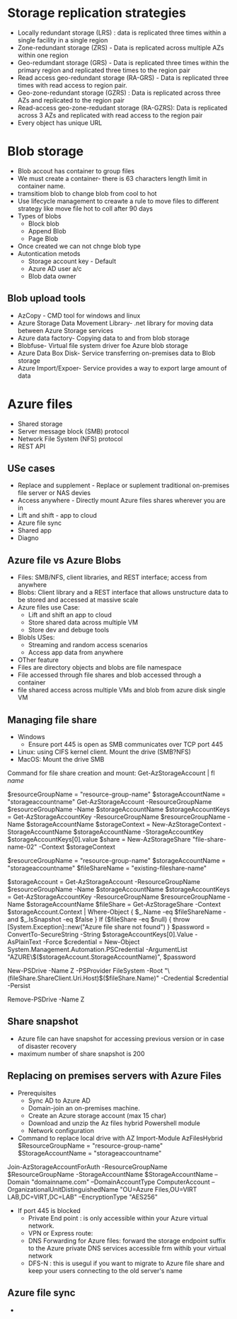 # Storage replication strategies
- Locally redundant storage (LRS) : data is replicated three times within a single facility in a single region
- Zone-redundant storage (ZRS) - Data is replicated across multiple AZs within one region
- Geo-redumdant storage (GRS) - Data is replicated three times within the primary region and replicated three times to the region pair
- Read access geo-redundant storage (RA-GRS) - Data is replicated three times with read access to region pair.
- Geo-zone-redundant storage (GZRS) : Data is replicated across three AZs and replicated to the region pair
- Read-access geo-zone-redudant storage (RA-GZRS): Data is replicated across 3 AZs and replicated with read access to the region pair
- Every object has unique URL
# Blob storage
- Blob accout has container to group files
- We must create a container- there is 63 characters length limit in container name.
- tramsitiom blob to change blob from cool to hot 
- Use lifecycle management to creawte a rule to move files to different strategy like move file hot to coll after 90 days
- Types of blobs
  - Block blob
  - Append Blob
  - Page Blob
- Once created we can not chnge blob type
- Autontication metods 
  - Storage account key - Default
  - Azure AD user a/c
  - Blob data owner
## Blob upload tools
- AzCopy - CMD tool for windows and linux
- Azure Storage Data Movement Library- .net library for moving data between Azure Storage services
- Azure data factory- Copying data to and from blob storage
- Blobfuse- Virtual file system driver foe Azure blob storage
- Azure Data Box Disk- Service transferring on-premises data to Blob storage 
- Azure Import/Expoer- Service provides a way to export large amount of data
# Azure files
- Shared storage
- Server message block (SMB) protocol
- Network File System (NFS) protocol
- REST API
 ## USe cases
 - Replace and supplement - Replace or suplement traditional on-premises file server or NAS devies
 - Access anywhere - Directly mount Azure files shares wherever you are in
 - Lift and shift - app to cloud
 - Azure file sync 
 - Shared app
 - Diagno
 ## Azure file vs Azure Blobs
- Files: SMB/NFS, client libraries, and REST interface; access from anywhere
- Blobs: Client library and a REST interface that allows unstructure data to be stored and accessed at massive scale
- Azure files use Case: 
  - Lift and shift an app to cloud 
  - Store shared data across multiple VM
  - Store dev and debuge tools 
- Blobls USes: 
  - Streaming and random access scenarios 
  - Access app data from anywhere
- OTher feature
- Files are directory objects and blobs are file namespace
- File accessed through file shares and blob accessed through a container
- file shared access across multiple VMs and blob from azure disk single VM 
## Managing file share
- Windows 
  - Ensure port 445 is open as SMB communicates over TCP port 445
- Linux: using CIFS kernel client. Mount the drive (SMB?NFS)
- MacOS: Mount the drive SMB

Command for file share creation and mount:
Get-AzStorageAccount | fl *name*

$resourceGroupName = "resource-group-name"
$storageAccountName = "storageaccountname"
Get-AzStorageAccount -ResourceGroupName $resourceGroupName -Name $storageAccountName 
$storageAccountKeys = Get-AzStorageAccountKey -ResourceGroupName $resourceGroupName -Name $storageAccountName 
$storageContext = New-AzStorageContext -StorageAccountName $storageAccountName -StorageAccountKey $storageAccountKeys[0].value 
$share = New-AzStorageShare "file-share-name-02" -Context $storageContext 


$resourceGroupName = "resource-group-name"
$storageAccountName = "storageaccountname"
$fileShareName = "existing-fileshare-name" 

$storageAccount = Get-AzStorageAccount -ResourceGroupName $resourceGroupName -Name $storageAccountName
$storageAccountKeys = Get-AzStorageAccountKey -ResourceGroupName $resourceGroupName -Name $storageAccountName 
$fileShare = Get-AzStorageShare -Context $storageAccount.Context | Where-Object { $_.Name -eq $fileShareName -and $_.IsSnapshot -eq $false }
If ($fileShare -eq $null) { throw [System.Exception]::new("Azure file share not found") }
$password = ConvertTo-SecureString -String $storageAccountKeys[0].Value -AsPlainText -Force 
$credential = New-Object System.Management.Automation.PSCredential -ArgumentList "AZURE\$($storageAccount.StorageAccountName)", $password

New-PSDrive -Name Z -PSProvider FileSystem -Root "\\$($fileShare.ShareClient.Uri.Host)\$($fileShare.Name)" -Credential $credential -Persist 

Remove-PSDrive -Name Z 


## Share snapshot
- Azure file can have snapshot for accessing previous version or in case of disaster recovery
- maximum number of share snapshot is 200

## Replacing on premises servers with Azure Files
- Prerequisites
  - Sync AD to Azure AD
  - Domain-join an on-premises machine.
  - Create an Azure storage account (max 15 char)
  - Download and unzip the Az files hybrid Powershell module
  - Network configuration
- Command to replace local drive with AZ
Import-Module AzFilesHybrid
$ResourceGroupName = "resource-group-name"
$StorageAccountName = "storageaccountname"

Join-AzStorageAccountForAuth -ResourceGroupName $ResourceGroupName -StorageAccountName $StorageAccountName –Domain "domainname.com" –DomainAccountType ComputerAccount –OrganizationalUnitDistinguishedName "OU=Azure Files,OU=VIRT LAB,DC=VIRT,DC=LAB" –EncryptionType "AES256"
- If port 445 is blocked
  - Private End point : is only accessible within your Azure virtual network.
  - VPN or Express route: 
  -  DNS Forwarding for Azure files: forward the storage endpoint suffix to the Azure private DNS services accessible frm withib your virtual network
  -  DFS-N : this is usegul if you want to migrate to Azure file share and keep your users connecting to the old server's name
## Azure file sync
- 











